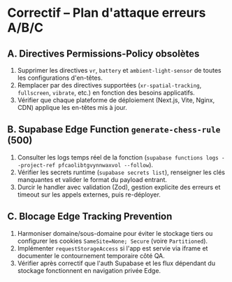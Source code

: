# Correctif – Plan d'attaque erreurs A/B/C

## A. Directives Permissions-Policy obsolètes
1. Supprimer les directives `vr`, `battery` et `ambient-light-sensor` de toutes les configurations d'en-têtes.
2. Remplacer par des directives supportées (`xr-spatial-tracking`, `fullscreen`, `vibrate`, etc.) en fonction des besoins applicatifs.
3. Vérifier que chaque plateforme de déploiement (Next.js, Vite, Nginx, CDN) applique les en-têtes mis à jour.

## B. Supabase Edge Function `generate-chess-rule` (500)
1. Consulter les logs temps réel de la fonction (`supabase functions logs --project-ref pfcaolibtgvynnwaxvol --follow`).
2. Vérifier les secrets runtime (`supabase secrets list`), renseigner les clés manquantes et valider le format du payload entrant.
3. Durcir le handler avec validation (Zod), gestion explicite des erreurs et timeout sur les appels externes, puis re-déployer.

## C. Blocage Edge Tracking Prevention
1. Harmoniser domaine/sous-domaine pour éviter le stockage tiers ou configurer les cookies `SameSite=None; Secure` (voire `Partitioned`).
2. Implémenter `requestStorageAccess` si l'app est servie via iframe et documenter le contournement temporaire côté QA.
3. Vérifier après correctif que l'auth Supabase et les flux dépendant du stockage fonctionnent en navigation privée Edge.
